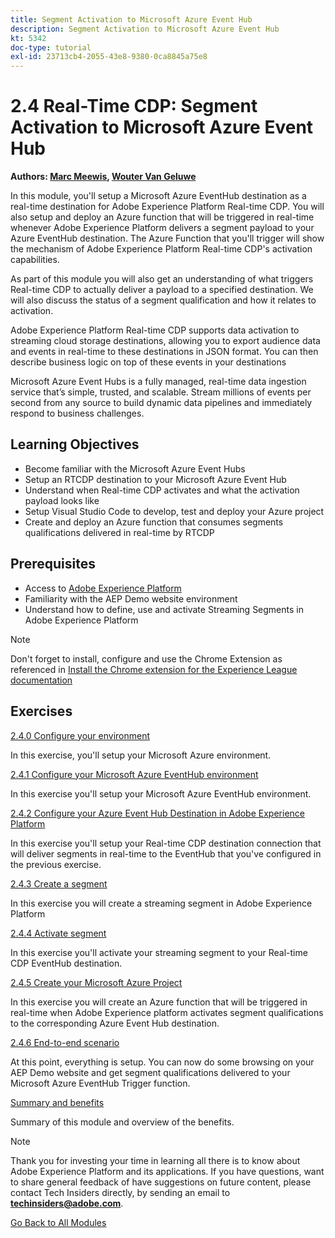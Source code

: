 ```yaml
---
title: Segment Activation to Microsoft Azure Event Hub
description: Segment Activation to Microsoft Azure Event Hub
kt: 5342
doc-type: tutorial
exl-id: 23713cb4-2055-43e8-9380-0ca8845a75e8
---
```

# 2.4 Real-Time CDP: Segment Activation to Microsoft Azure Event Hub

**Authors: [Marc Meewis](https://www.linkedin.com/in/marcmeewis/), [Wouter Van Geluwe](https://www.linkedin.com/in/woutervangeluwe/)**

In this module, you'll setup a Microsoft Azure EventHub destination as a real-time destination for Adobe Experience Platform Real-time CDP. You will also setup and deploy an Azure function that will be triggered in real-time whenever Adobe Experience Platform delivers a segment payload to your Azure EventHub destination. The Azure Function that you'll trigger will show the mechanism of Adobe Experience Platform Real-time CDP's activation capabilities.

As part of this module you will also get an understanding of what triggers Real-time CDP to actually deliver a payload to a specified destination. We will also discuss the status of a segment qualification and how it relates to activation.

Adobe Experience Platform Real-time CDP supports data activation to streaming cloud storage destinations, allowing you to export audience data and events in real-time to these destinations in JSON format. You can then describe business logic on top of these events in your destinations

Microsoft Azure Event Hubs is a fully managed, real-time data ingestion service that’s simple, trusted, and scalable. Stream millions of events per second from any source to build dynamic data pipelines and immediately respond to business challenges.

## Learning Objectives

- Become familiar with the Microsoft Azure Event Hubs
- Setup an RTCDP destination to your Microsoft Azure Event Hub
- Understand when Real-time CDP activates and what the activation payload looks like
- Setup Visual Studio Code to develop, test and deploy your Azure project
- Create and deploy an Azure function that consumes segments qualifications delivered in real-time by RTCDP

## Prerequisites

- Access to [Adobe Experience Platform](https://experience.adobe.com/platform)
- Familiarity with the AEP Demo website environment
- Understand how to define, use and activate Streaming Segments in Adobe Experience Platform

>[!NOTE]
>
>Don't forget to install, configure and use the Chrome Extension as referenced in [Install the Chrome extension for the Experience League documentation](../../gettingstarted/gettingstarted/ex1.md)

## Exercises

[2.4.0 Configure your environment](./ex0.md)

In this exercise, you'll setup your Microsoft Azure environment.

[2.4.1 Configure your Microsoft Azure EventHub environment](./ex1.md)

In this exercise you'll setup your Microsoft Azure EventHub environment.

[2.4.2 Configure your Azure Event Hub Destination in Adobe Experience Platform](./ex2.md)

In this exercise you'll setup your Real-time CDP destination connection that will deliver segments in real-time to the EventHub that you've configured in the previous exercise.

[2.4.3 Create a segment](./ex3.md)

In this exercise you will create a streaming segment in Adobe Experience Platform

[2.4.4 Activate segment](./ex4.md)

In this exercise you'll activate your streaming segment to your Real-time CDP EventHub destination.

[2.4.5 Create your Microsoft Azure Project](./ex5.md)

In this exercise you will create an Azure function that will be triggered in real-time when Adobe Experience platform activates segment qualifications to the corresponding Azure Event Hub destination.

[2.4.6 End-to-end scenario](./ex6.md)

At this point, everything is setup. You can now do some browsing on your AEP Demo website and get segment qualifications delivered to your Microsoft Azure EventHub Trigger function.  

[Summary and benefits](./summary.md)

Summary of this module and overview of the benefits.

>[!NOTE]
>
>Thank you for investing your time in learning all there is to know about Adobe Experience Platform and its applications. If you have questions, want to share general feedback of have suggestions on future content, please contact Tech Insiders directly, by sending an email to **techinsiders@adobe.com**.

[Go Back to All Modules](../../../overview.md)
